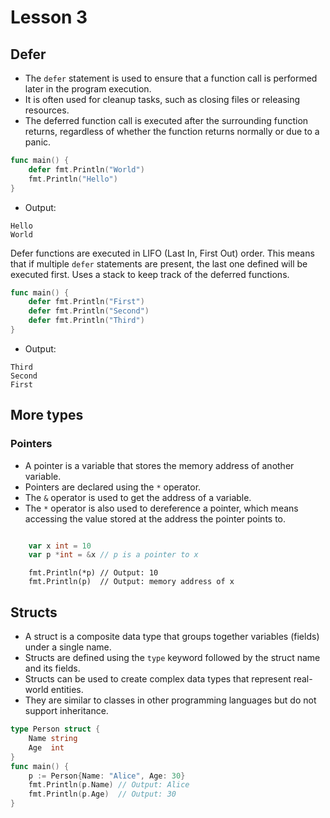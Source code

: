 # Lesson 3

## Defer

- The `defer` statement is used to ensure that a function call is performed later in the program execution.
- It is often used for cleanup tasks, such as closing files or releasing resources.
- The deferred function call is executed after the surrounding function returns, regardless of whether the function returns normally or due to a panic.

```go
func main() {
    defer fmt.Println("World")
    fmt.Println("Hello")
}
```

- Output:

```
Hello
World
```

Defer functions are executed in LIFO (Last In, First Out) order. This means that if multiple `defer` statements are present, the last one defined will be executed first. Uses a stack to keep track of the deferred functions.

```go
func main() {
    defer fmt.Println("First")
    defer fmt.Println("Second")
    defer fmt.Println("Third")
}
```

- Output:

```
Third
Second
First
```

## More types

### Pointers

- A pointer is a variable that stores the memory address of another variable.
- Pointers are declared using the `*` operator.
- The `&` operator is used to get the address of a variable.
- The `*` operator is also used to dereference a pointer, which means accessing the value stored at the address the pointer points to.

```go

    var x int = 10
    var p *int = &x // p is a pointer to x

```

```
    fmt.Println(*p) // Output: 10
    fmt.Println(p)  // Output: memory address of x
```

## Structs

- A struct is a composite data type that groups together variables (fields) under a single name.
- Structs are defined using the `type` keyword followed by the struct name and its fields.
- Structs can be used to create complex data types that represent real-world entities.
- They are similar to classes in other programming languages but do not support inheritance.

```go
type Person struct {
    Name string
    Age  int
}
func main() {
    p := Person{Name: "Alice", Age: 30}
    fmt.Println(p.Name) // Output: Alice
    fmt.Println(p.Age)  // Output: 30
}
```
